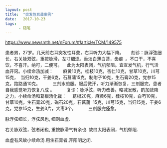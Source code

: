 ```yaml
---
layout: post
title:  "突发性耳聋案例"
date:   2017-10-23
tags:
      - 随笔
---
```



https://www.newsmth.net/nForum/#!article/TCM/149575

患者男，27岁。几天前右耳突发性耳聋，右耳听力大幅下降。
  
  刻诊：脉浮弦细长，右关脉双弦，重按脉滑，左寸细涩。舌淡白薄白苔，齿痕 
。不口干，不喜饮，不喜汗。纳可，二便可。 
  此为太阳表闭，气机郁阻。宜宣发气机，行气活血开窍。小续命汤加减： 
  
   麻黄10克，桂枝10克，杏仁10克，甘草10克，川芎15克， 
当归10克，干姜6克，石菖蒲15克，制附子10克，生石膏20克，党参15克，路路通10克。 
  
     三剂水煎服。服后微汗，听力渐渐恢复，三剂服完，患者自我感觉听力恢复八成 。 
  
     复诊：脉浮弦，听力改善。略减发散，酌加敛降之力，小续命汤和葛根汤化裁： 
  
葛根20克，麻黄6克，桂枝10克，白芍10克，甘草10克，生石膏20克，磁石20克，石菖蒲 
15克，川芎15克，当归15克，干姜6克，党参15克，生姜3片，大枣3个。 
  
     三剂服完痊愈。 



脉浮弦细长，浮弦风也, 细则血虚. 

右关脉双弦，弦者闭也, 重按脉滑气有余也. 故曰太阳表闭，气机郁阻.

血虚有风故小续命汤.用生石膏者,开阳明之闭.

